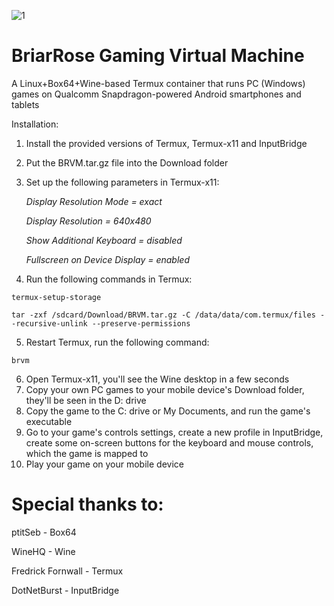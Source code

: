 ![1](https://github.com/yuraPIMENOV/BRVM/assets/44730743/99e5da16-9d12-4d04-9473-4d3393e98482)
# BriarRose Gaming Virtual Machine
A Linux+Box64+Wine-based Termux container that runs PC (Windows) games on Qualcomm Snapdragon-powered Android smartphones and tablets

Installation:
1. Install the provided versions of Termux, Termux-x11 and InputBridge
2. Put the BRVM.tar.gz file into the Download folder
3. Set up the following parameters in Termux-x11:

   *Display Resolution Mode = exact*
   
   *Display Resolution = 640x480*
   
   *Show Additional Keyboard = disabled*
   
   *Fullscreen on Device Display = enabled*
   
5. Run the following commands in Termux:
```
termux-setup-storage
```
```
tar -zxf /sdcard/Download/BRVM.tar.gz -C /data/data/com.termux/files --recursive-unlink --preserve-permissions
```
5. Restart Termux, run the following command:
```
brvm
```
6. Open Termux-x11, you'll see the Wine desktop in a few seconds
7. Copy your own PC games to your mobile device's Download folder, they'll be seen in the D: drive
8. Copy the game to the C: drive or My Documents, and run the game's executable
9. Go to your game's controls settings, create a new profile in InputBridge, create some on-screen buttons for the keyboard and mouse controls, which the game is mapped to
10. Play your game on your mobile device



# Special thanks to:

ptitSeb - Box64

WineHQ - Wine

Fredrick Fornwall - Termux

DotNetBurst - InputBridge
